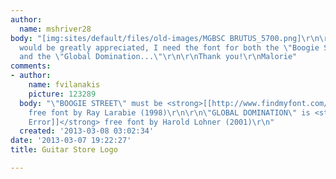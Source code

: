 ```yaml
---
author:
  name: mshriver28
body: "[img:sites/default/files/old-images/MGBSC BRUTUS_5700.png]\r\n\r\nAny help
  would be greatly appreciated, I need the font for both the \"Boogie Street...\"
  and the \"Global Domination...\"\r\n\r\nThank you!\r\nMalorie"
comments:
- author:
    name: fvilanakis
    picture: 123289
  body: "\"BOOGIE STREET\" must be <strong>[[http://www.findmyfont.com/index.php/fonts/font-preview?fset=Dafont-1&ffam=Anklepants%20-%20Regular&fid=e54cf03151f955754d7e1c155e2661e1&fsize=48&text=BOOGIE%20STREET%20CUSTOMS&wrap=2|Anklepants]]</strong>
    free font by Ray Larabie (1998)\r\n\r\n\"GLOBAL DOMINATION\" is <strong>[[http://www.findmyfont.com/index.php/fonts/font-preview?fset=Dafont-1&ffam=Font%20Error%20-%20Regular&fid=6d6cc4b6f03263d16be4a0f1b51458c6&fsize=60&text=EUROPE%20AFRICA%20AUSTRALIA%20FAR%20EAST&wrap=2|Font
    Error]]</strong> free font by Harold Lohner (2001)\r\n"
  created: '2013-03-08 03:02:34'
date: '2013-03-07 19:22:27'
title: Guitar Store Logo

---
```

